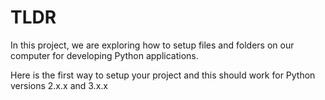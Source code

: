 # TLDR

In this project, we are exploring how to setup files and folders on our computer for developing Python applications.

Here is the first way to setup your project and this should work for Python versions 2.x.x and 3.x.x
